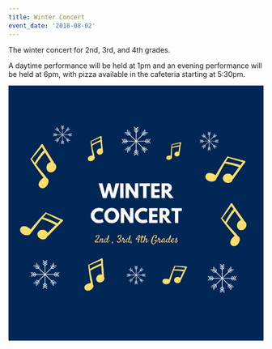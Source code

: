 ```yaml
---
title: Winter Concert
event_date: '2018-08-02'
---
```

The winter concert for 2nd, 3rd, and 4th grades. 

A daytime performance will be held at 1pm and an evening performance will be held at 6pm, with pizza available in the cafeteria starting at 5:30pm.

![](/uploads/winterconcert.png)
